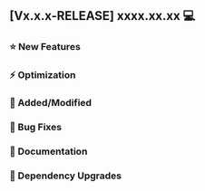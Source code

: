 ## [Vx.x.x-RELEASE] xxxx.xx.xx 	💻 
> 

###  ⭐️  New Features

### ⚡️ Optimization
	
### 📝 Added/Modified

### 🐞  Bug Fixes

### 📔  Documentation

### 🔨 Dependency Upgrades

